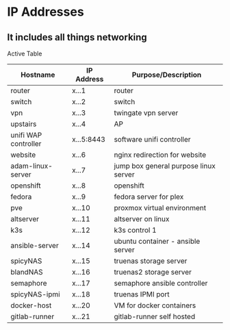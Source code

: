 # IP Addresses

## It includes all things networking

Active Table

| Hostname             | IP Address | Purpose/Description                   |
| -------------------- | ---------- | ------------------------------------- |
| router               | x...1      | router                                |
| switch               | x...2      | switch                                |
| vpn                  | x...3      | twingate vpn server                   |
| upstairs             | x...4      | AP                                    |
| unifi WAP controller | x...5:8443 | software unifi controller             |
| website              | x...6      | nginx redirection for website         |
| adam-linux-server    | x...7      | jump box general purpose linux server |
| openshift            | x...8      | openshift                             |
| fedora               | x...9      | fedora server for plex                |
| pve                  | x...10     | proxmox virtual environment           |
| altserver            | x...11     | altserver on linux                    |
| k3s                  | x...12     | k3s control 1                         |
| ansible-server       | x...14     | ubuntu container - ansible server     |
| spicyNAS             | x...15     | truenas storage server                |
| blandNAS             | x...16     | truenas2 storage server               |
| semaphore            | x...17     | semaphore ansible controller          |
| spicyNAS-ipmi        | x...18     | truenas IPMI port                     |
| docker-host          | x...20     | VM for docker containers              |
| gitlab-runner        | x...21     | gitlab-runner self hosted             |
